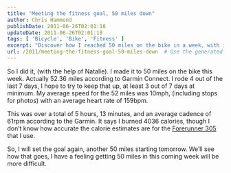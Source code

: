```yaml
---
title: "Meeting the fitness goal, 50 miles down"
author: Chris Hammond
publishDate: 2011-06-26T02:01:18
updateDate: 2011-06-26T02:01:18
tags: [ 'Bicycle', 'Bike', 'Fitness' ]
excerpt: "Discover how I reached 50 miles on the bike in a week, with insights on my stats and goals for the future rides ahead. Can I do it again? 🚴‍♀️"
url: /2011/meeting-the-fitness-goal-50-miles-down  # Use the generated URL with year
---
```

<p>So I did it, (with the help of Natalie). I made it to 50 miles on the bike this week. Actually 52.36 miles according to Garmin Connect. I rode 4 out of the last 7 days, I hope to try to keep that up, at least 3 out of 7 days at minimum. My average speed for the 52 miles was 10mph, (including stops for photos) with an average heart rate of 159bpm.</p>  <p>This was over a total of 5 hours, 13 minutes, and an average cadence of 61rpm according to the Garmin. It says I burned 4036 calories, though I don’t know how accurate the calorie estimates are for the <a href="https://www.amazon.com/gp/product/B000CSWCQA/ref=as_li_ss_tl?ie=UTF8&amp;tag=chrishammondc-20&amp;linkCode=as2&amp;camp=217145&amp;creative=399349&amp;creativeASIN=B000CSWCQA" target="_blank">Forerunner 305</a> that I use.</p>  <p>So, I will set the goal again, another 50 miles starting tomorrow. We’ll see how that goes, I have a feeling getting 50 miles in this coming week will be more difficult.</p>

